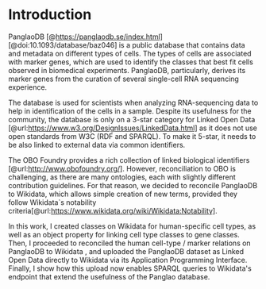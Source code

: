 # Introduction 

PanglaoDB [@https://panglaodb.se/index.html] [@doi:10.1093/database/baz046] is a public database that contains data and metadata on different types of cells. The types of cells are associated with marker genes, which are used to identify the classes that best fit cells observed in biomedical experiments. PanglaoDB, particularly, derives its marker genes from the curation of several single-cell RNA sequencing experience.

The database is used for scientists when analyzing RNA-sequencing data to help in identification of the cells in a sample. 
Despite its usefulness for the community, the database is only on a 3-star category for Linked Open Data [@url:https://www.w3.org/DesignIssues/LinkedData.html] as it does not use open standards from W3C (RDF and SPARQL). To make it 5-star, it needs to be also linked to external data via common identifiers. 

The OBO Foundry provides a rich collection of linked biological identifiers [@url:http://www.obofoundry.org/]. However, reconciliation to OBO is challenging, as there are many ontologies, each with slightly different contribution guidelines. For that reason, we decided to reconcile PanglaoDB to Wikidata, which allows simple creation of new terms, provided they follow Wikidata`s notability criteria[@url:https://www.wikidata.org/wiki/Wikidata:Notability]. 

In this work, I created classes on Wikidata for human-specific cell types, as well as an object property for linking cell type classes to gene classes. Then, I proceeded to reconciled the human cell-type / marker relations on PanglaoDB to Wikidata , and uploaded the PanglaoDB dataset as Linked Open Data directly to Wikidata via its Application Programming Interface. Finally, I show how this upload now enables SPARQL queries to Wikidata's endpoint that extend the usefulness of the Panglao database. 

